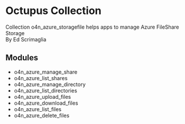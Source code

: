 # Octupus Collection

Collection o4n_azure_storagefile helps apps to manage Azure FileShare Storage  
By Ed Scrimaglia

## Modules

- o4n_azure_manage_share
- o4n_azure_list_shares
- o4n_azure_manage_directory
- o4n_azure_list_directories
- o4n_azure_upload_files
- o4n_azure_download_files
- o4n_azure_list_files
- o4n_azure_delete_files

